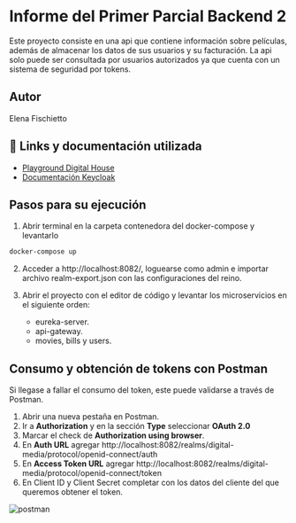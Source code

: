 
# Informe del Primer Parcial Backend 2

Este proyecto consiste en una api que contiene información sobre películas, además de almacenar los datos de sus usuarios y su facturación. La api solo puede ser consultada por usuarios autorizados ya que cuenta con un sistema de seguridad por tokens.


## Autor

Elena Fischietto
## 🔗 Links y documentación utilizada

 - [Playground Digital House](https://playground.digitalhouse.com/course/8e011171-687f-4369-b905-6ea233420179/units)
 - [Documentación Keycloak](https://www.keycloak.org/docs/latest/securing_apps/)
## Pasos para su ejecución

1. Abrir terminal en la carpeta contenedora del docker-compose y levantarlo
```bash
docker-compose up
```

2. Acceder a http://localhost:8082/, loguearse como admin e importar archivo realm-export.json con las configuraciones del reino.

3. Abrir el proyecto con el editor de código y levantar los microservicios en el siguiente orden:

    * eureka-server.
    * api-gateway.
    * movies, bills y users.
## Consumo y obtención de tokens con Postman

Si llegase a fallar el consumo del token, este puede validarse a través de Postman.

1. Abrir una nueva pestaña en Postman.
2. Ir a **Authorization** y en la sección **Type** seleccionar **OAuth 2.0**
3. Marcar el check de **Authorization using browser**.
4. En **Auth URL** agregar http://localhost:8082/realms/digital-media/protocol/openid-connect/auth
5. En **Access Token URL** agregar http://localhost:8082/realms/digital-media/protocol/openid-connect/token
6. En Client ID y Client Secret completar con los datos del cliente del que queremos obtener el token.
  
  
![postman](https://media.discordapp.net/attachments/1044391703399899146/1085752972937531412/image.png?width=956&height=649)
